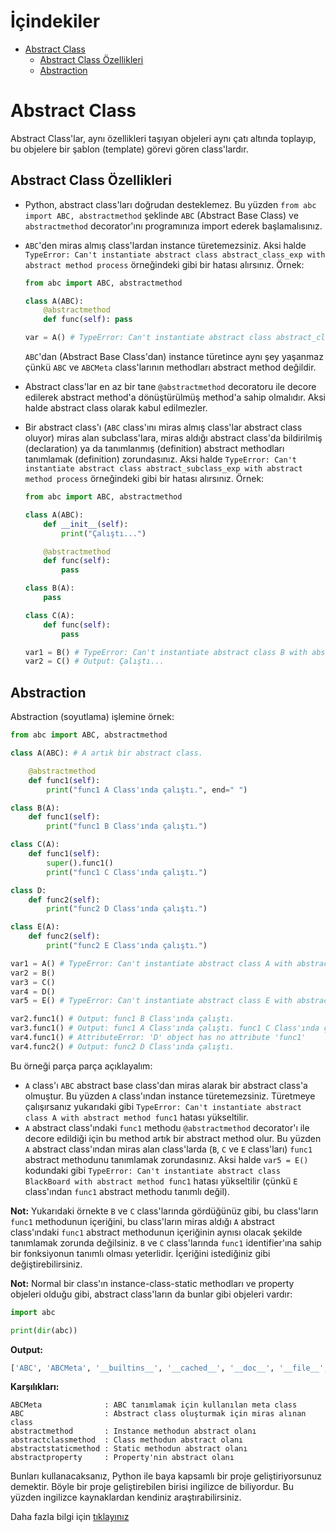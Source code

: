 # İçindekiler

- [Abstract Class](#1)
    - [Abstract Class Özellikleri](#1.1)
    - [Abstraction](#1.2)

<h1 id="1">Abstract Class</h1>

Abstract Class'lar, aynı özellikleri taşıyan objeleri aynı çatı altında toplayıp, bu objelere bir şablon (template) görevi gören class'lardır.

<h2 id="1.1">Abstract Class Özellikleri</h2>

- Python, abstract class'ları doğrudan desteklemez. Bu yüzden `from abc import ABC, abstractmethod` şeklinde `ABC` (Abstract Base Class) ve `abstractmethod` decorator'ını programınıza import ederek başlamalısınız.

- `ABC`'den miras almış class'lardan instance türetemezsiniz. Aksi halde `TypeError: Can't instantiate abstract class abstract_class_exp with abstract method process` örneğindeki gibi bir hatası alırsınız. Örnek:
    ```py
    from abc import ABC, abstractmethod

    class A(ABC):
        @abstractmethod
        def func(self): pass

    var = A() # TypeError: Can't instantiate abstract class abstract_class_exp with abstract method process
    ```
    `ABC`'dan (Abstract Base Class'dan) instance türetince aynı şey yaşanmaz çünkü `ABC` ve `ABCMeta` class'larının methodları abstract method değildir.

- Abstract class'lar en az bir tane `@abstractmethod` decoratoru ile decore edilerek abstract method'a dönüştürülmüş method'a sahip olmalıdır. Aksi halde abstract class olarak kabul edilmezler.

- Bir abstract class'ı (`ABC` class'ını miras almış class'lar abstract class oluyor) miras alan subclass'lara, miras aldığı abstract class'da bildirilmiş (declaration) ya da tanımlanmış (definition) abstract methodları tanımlamak (definition) zorundasınız. Aksi halde `TypeError: Can't instantiate abstract class abstract_subclass_exp with abstract method process` örneğindeki gibi bir hatası alırsınız. Örnek:
    ```py
    from abc import ABC, abstractmethod

    class A(ABC):
        def __init__(self):
            print("Çalıştı...")

        @abstractmethod
        def func(self):
            pass

    class B(A):
        pass

    class C(A):
        def func(self):
            pass

    var1 = B() # TypeError: Can't instantiate abstract class B with abstract method func
    var2 = C() # Output: Çalıştı...
    ```

<h2 id="1.2">Abstraction</h2>

Abstraction (soyutlama) işlemine örnek:
```py
from abc import ABC, abstractmethod

class A(ABC): # A artık bir abstract class.

    @abstractmethod
    def func1(self):
        print("func1 A Class'ında çalıştı.", end=" ")

class B(A):
    def func1(self):
        print("func1 B Class'ında çalıştı.")

class C(A):
    def func1(self):
        super().func1()
        print("func1 C Class'ında çalıştı.")

class D:
    def func2(self):
        print("func2 D Class'ında çalıştı.")

class E(A):
    def func2(self):
        print("func2 E Class'ında çalıştı.")

var1 = A() # TypeError: Can't instantiate abstract class A with abstract method func1
var2 = B()
var3 = C()
var4 = D()
var5 = E() # TypeError: Can't instantiate abstract class E with abstract method func1

var2.func1() # Output: func1 B Class'ında çalıştı.
var3.func1() # Output: func1 A Class'ında çalıştı. func1 C Class'ında çalıştı.
var4.func1() # AttributeError: 'D' object has no attribute 'func1'
var4.func2() # Output: func2 D Class'ında çalıştı.
```
Bu örneği parça parça açıklayalım:
- `A` class'ı `ABC` abstract base class'dan miras alarak bir abstract class'a olmuştur. Bu yüzden `A` class'ından instance türetemezsiniz. Türetmeye çalışırsanız yukarıdaki gibi `TypeError: Can't instantiate abstract class A with abstract method func1` hatası yükseltilir.
- `A` abstract class'ındaki `func1` methodu `@abstractmethod` decorator'ı ile decore edildiği için bu method artık bir abstract method olur. Bu yüzden `A` abstract class'ından miras alan class'larda (`B`, `C` ve `E` class'ları) `func1` abstract methodunu tanımlamak zorundasınız. Aksi halde `var5 = E()` kodundaki gibi `TypeError: Can't instantiate abstract class BlackBoard with abstract method func1` hatası yükseltilir (çünkü `E` class'ından `func1` abstract methodu tanımlı değil).

**Not:** Yukarıdaki örnekte `B` ve `C` class'larında gördüğünüz gibi, bu class'ların `func1` methodunun içeriğini, bu class'ların miras aldığı `A` abstract class'ındaki `func1` abstract methodunun içeriğinin aynısı olacak şekilde tanımlamak zorunda değilsiniz. `B` ve `C` class'larında `func1` identifier'ına sahip bir fonksiyonun tanımlı olması yeterlidir. İçeriğini istediğiniz gibi değiştirebilirsiniz.

**Not:** Normal bir class'ın instance-class-static methodları ve property objeleri olduğu gibi, abstract class'ların da bunlar gibi objeleri vardır:
```py
import abc

print(dir(abc))
```
**Output:**
```py
['ABC', 'ABCMeta', '__builtins__', '__cached__', '__doc__', '__file__', '__loader__', '__name__', '__package__', '__spec__', '_abc_init', '_abc_instancecheck', '_abc_register', '_abc_subclasscheck', '_get_dump', '_reset_caches', '_reset_registry', 'abstractclassmethod', 'abstractmethod', 'abstractproperty', 'abstractstaticmethod', 'get_cache_token']
```
**Karşılıkları:**
```
ABCMeta              : ABC tanımlamak için kullanılan meta class
ABC                  : Abstract class oluşturmak için miras alınan class
abstractmethod       : Instance methodun abstract olanı
abstractclassmethod  : Class methodun abstract olanı
abstractstaticmethod : Static methodun abstract olanı
abstractproperty     : Property'nin abstract olanı
```
Bunları kullanacaksanız, Python ile baya kapsamlı bir proje geliştiriyorsunuz demektir. Böyle bir proje geliştirebilen birisi ingilizce de biliyordur. Bu yüzden ingilizce kaynaklardan kendiniz araştırabilirsiniz.

Daha fazla bilgi için [tıklayınız](https://docs.python.org/3/library/abc.html?highlight=abstract "https://docs.python.org/3/library/abc.html?highlight=abstract")